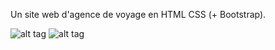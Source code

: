 Un site web d'agence de voyage en HTML CSS (+ Bootstrap).

![alt tag](https://user-images.githubusercontent.com/74169935/108964871-56402a00-767c-11eb-98a7-56d6a9999bf7.PNG)
![alt tag](https://user-images.githubusercontent.com/74169935/108964870-55a79380-767c-11eb-93b2-ddadffa5168f.PNG)
